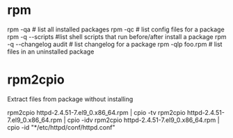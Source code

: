 # rpm

rpm -qa # list all installed packages
rpm -qc # list config files for a package
rpm -q --scripts #list shell scripts that run before/after install a package
rpm -q --changelog audit # list changelog for a package
rpm -qlp foo.rpm # list files in an uninstalled package

# rpm2cpio

Extract files from package without installing

rpm2cpio httpd-2.4.51-7.el9_0.x86_64.rpm | cpio -tv
rpm2cpio httpd-2.4.51-7.el9_0.x86_64.rpm | cpio -idv
rpm2cpio httpd-2.4.51-7.el9_0.x86_64.rpm | cpio -id "*/etc/httpd/conf/httpd.conf"